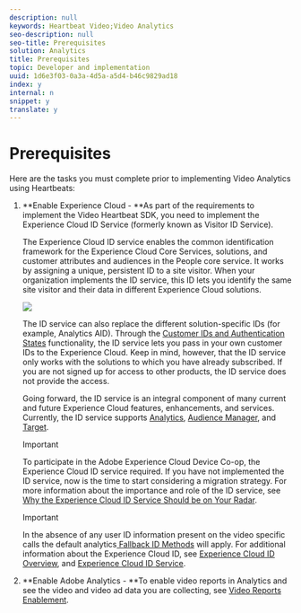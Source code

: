```yaml
---
description: null
keywords: Heartbeat Video;Video Analytics
seo-description: null
seo-title: Prerequisites
solution: Analytics
title: Prerequisites
topic: Developer and implementation
uuid: 1d6e3f03-0a3a-4d5a-a5d4-b46c9829ad18
index: y
internal: n
snippet: y
translate: y
---
```


# Prerequisites

Here are the tasks you must complete prior to implementing Video Analytics using Heartbeats: 


1. **Enable Experience Cloud - **As part of the requirements to implement the Video Heartbeat SDK, you need to implement the Experience Cloud ID Service (formerly known as Visitor ID Service). 

   The Experience Cloud ID service enables the common identification framework for the Experience Cloud Core Services, solutions, and customer attributes and audiences in the People core service. It works by assigning a unique, persistent ID to a site visitor. When your organization implements the ID service, this ID lets you identify the same site visitor and their data in different Experience Cloud solutions. 

   <a id="fig_E7648D1E230E4AA588C80C9092B662EA"></a> ![](graphics/mc_id_service_graphic.png) 

   The ID service can also replace the different solution-specific IDs (for example, Analytics AID). Through the [ Customer IDs and Authentication States](https://marketing.adobe.com/resources/help/en_US/mcvid/mcvid-authenticated-state.html) functionality, the ID service lets you pass in your own customer IDs to the Experience Cloud. Keep in mind, however, that the ID service only works with the solutions to which you have already subscribed. If you are not signed up for access to other products, the ID service does not provide the access. 

   Going forward, the ID service is an integral component of many current and future Experience Cloud features, enhancements, and services. Currently, the ID service supports [ Analytics](http://www.adobe.com/marketing-cloud/web-analytics.html), [ Audience Manager](http://www.adobe.com/marketing-cloud/data-management-platform.html), and [ Target](http://www.adobe.com/marketing-cloud/testing-targeting.html). 

   >[!IMPORTANT]
   >
   >To participate in the Adobe Experience Cloud Device Co-op, the Experience Cloud ID service required.
   If you have not implemented the ID service, now is the time to start considering a migration strategy. For more information about the importance and role of the ID service, see [ Why the Experience Cloud ID Service Should be on Your Radar](http://blogs.adobe.com/digitalmarketing/analytics/why-new-adobe-marketing-cloud-id-service-should-be-on-your-radar/). 

   >[!IMPORTANT]
   >
   >In the absence of any user ID information present on the video specific calls the default analytics[ Fallback ID Methods](https://marketing.adobe.com/resources/help/en_US/sc/implement/visid_fallback.html) will apply. 
   For additional information about the Experience Cloud ID, see [ Experience Cloud ID Overview](https://marketing.adobe.com/resources/help/en_US/mcvid/mcvid-overview.html), and [ Experience Cloud ID Service](https://marketing.adobe.com/resources/help/en_US/mcvid/). 

1. **Enable Adobe Analytics - **To enable video reports in Analytics and see the video and video ad data you are collecting, see [ Video Reports Enablement](c_vhl_vid-rept_enable.md#concept_4D5798BE986342C4838DBD8E5662AAE7). 


